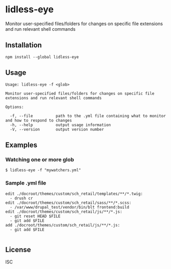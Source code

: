 # lidless-eye

Monitor user-specified files/folders for changes on specific file extensions and run relevant shell commands

## Installation

```
npm install --global lidless-eye
```

## Usage

```
Usage: lidless-eye -f <glob>

Monitor user-specified files/folders for changes on specific file extensions and run relevant shell commands

Options:

  -f, --file          path to the .yml file containing what to monitor and how to respond to changes
  -h, --help          output usage information
  -V, --version       output version number
```

## Examples

### Watching one or more glob

```
$ lidless-eye -f "mywatchers.yml"
```

### Sample .yml file

```
edit ./docroot/themes/custom/sch_retail/templates/**/*.twig:
  - drush cr
edit ./docroot/themes/custom/sch_retail/sass/**/*.scss:
  - /var/www/drupal_test/vendor/bin/blt frontend:build
edit ./docroot/themes/custom/sch_retail/js/**/*.js:
  - git reset HEAD $FILE
  - git add $FILE
add ./docroot/themes/custom/sch_retail/js/**/*.js:
  - git add $FILE
  
```

## License

ISC